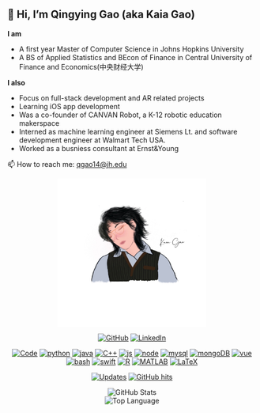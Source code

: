 ## 👋 Hi, I’m Qingying Gao (aka Kaia Gao)
**I am**
- A first year Master of Computer Science in Johns Hopkins University
- A BS of Applied Statistics and BEcon of Finance in Central University of Finance and Economics(中央财经大学)

**I also**
- Focus on full-stack development and AR related projects
- Learning iOS app development
- Was a co-founder of CANVAN Robot, a K-12 robotic education makerspace
- Interned as machine learning engineer at Siemens Lt. and software development engineer at Walmart Tech USA.
- Worked as a busniess consultant at Ernst&Young

📫 How to reach me: qgao14@jh.edu


<div align="center">
  <img src="./selfie.JPG" width = "300" alt="selfie" align=center />
</div>
<p align="center">
    <a href="https://github.com/kaiagaoqy" target="_blank"><img alt="GitHub" src="https://img.shields.io/badge/-@kaiagaoqy-181717?style=flat-square&logo=GitHub&logoColor=white"></a>
    <a href="https://www.linkedin.com/in/kaia-qy-gao" target="_blank"><img alt="LinkedIn" src="https://img.shields.io/badge/-LinkedIn-0077B5?style=flat-square&logo=Linkedin&logoColor=white"></a>
<!--
    <a href="https://www.researchgate.net/profile/Alwin_Wang" target="_blank"><img alt="ResearchGate" src="https://img.shields.io/badge/-ResearchGate-00CCBB?style=flat-square&logo=ResearchGate&logoColor=white"></a>
    <a href="https://orcid.org/0000-0003-4883-2917" target="_blank"><img alt="ORCID" src="https://img.shields.io/badge/-ORCID-A6CE39?style=flat-square&logo=ORCID&logoColor=white"></a>
    <a href="https://stackoverflow.com/users/5782687/alwin" target="_blank"><img alt="Stack Overflow" src="https://img.shields.io/badge/-Stack%20Overflow-FE7A16?style=flat-square&logo=Stack-Overflow&logoColor=white"></a>
    <a href="https://stackexchange.com/users/4446338/alwin" target="_blank"><img alt="Stack Exchange" src="https://img.shields.io/badge/-Stack%20Exchange-1E5297?style=flat-square&logo=Stack-Exchange&logoColor=white"></a>
 -->
</p>

<p align="center">
    <a href="https://github.com/kaiagaoqy?tab=repositories" target="_blank"><img alt="Code" src="https://img.shields.io/badge/-code-000000?style=flat-square&logo=Plex&logoColor=white"></a>
    <a href="https://github.com/kaiagaoqy?tab=repositories&language=python" target="_blank"><img alt="python" src="https://img.shields.io/badge/-python-3776AB?style=flat-square&logo=Python&logoColor=white"></a>
  <a href="https://github.com/kaiagaoqy?tab=repositories&language=JAVA" target="_blank"><img alt="java" src="https://img.shields.io/badge/-JAVA-749F82?style=flat-square&logo=java&logoColor=white"></a>
    <a href="https://github.com/kaiagaoqy?tab=repositories&language=c%2B%2B" target="_blank"><img alt="C++" src="https://img.shields.io/badge/-C%2B%2B-00599C?style=flat-square&logo=C%2B%2B&logoColor=white"></a>
    <a href="https://github.com/kaiagaoqy?tab=repositories&language=JavaScript" target="_blank"><img alt="js" src="https://img.shields.io/badge/-JavaScript-5391FE?style=flat-square&logo=javascript&logoColor=white"></a>
  <a href="https://github.com/kaiagaoqy?tab=repositories&language=node" target="_blank"><img alt="node" src="https://img.shields.io/badge/-Node-1491FE?style=flat-square&logo=node.js&logoColor=white"></a>
  <a href="https://github.com/kaiagaoqy?tab=repositories&language=mysql" target="_blank"><img alt="mysql" src="https://img.shields.io/badge/-MySQL-DD5053?style=flat-square&logo=MySQL&logoColor=white"></a>
  <a href="https://github.com/kaiagaoqy?tab=repositories&language=mongoDB" target="_blank"><img alt="mongoDB" src="https://img.shields.io/badge/-MongoDB-000000?style=flat-square&logo=MongoDB&logoColor=white"></a>
  <a href="https://github.com/kaiagaoqy?tab=repositories&language=vue" target="_blank"><img alt="vue" src="https://img.shields.io/badge/-Vue-5DA7DB?style=flat-square&logo=vue.js&logoColor=white"></a>
  <a href="https://github.com/kaiagaoqy?tab=repositories&language=Bash" target="_blank"><img alt="bash" src="https://img.shields.io/badge/-Bash-3C4048?style=flat-square&logo=Bash#&logoColor=white"></a>
  <a href="https://github.com/kaiagaoqy?tab=repositories&language=Swift" target="_blank"><img alt="swift" src="https://img.shields.io/badge/-Swift-DD5353?style=flat-square&logo=swift&logoColor=white"></a>
  <a href="https://github.com/kaiagaoqy?tab=repositories&language=r" target="_blank"><img alt="R" src="https://img.shields.io/badge/-R-276DC3?style=flat-square&logo=R&logoColor=white"></a>
    <a href="https://github.com/kaiagaoqy?tab=repositories&language=matlab" target="_blank"><img alt="MATLAB" src="https://img.shields.io/badge/-MATLAB-0076A8?style=flat-square&logo=Mathworks&logoColor=white"></a>
    <a href="https://github.com/kaiagaoqy?tab=repositories&language=TeX" target="_blank"><img alt="LaTeX" src="https://img.shields.io/badge/-LaTeX-008080?style=flat-square&logo=LaTeX&logoColor=white"></a>
</p>


<p align="center">
    <a href="https://github.com/kaiagaoqy?tab=followers" target="_blank"><img alt="Updates" src="https://img.shields.io/badge/--000000?style=flat-square&logo=RSS&logoColor=white"></a>
    <!--<a href="https://github.com/kaiagaoqy" target="_blank"><img alt="kaiagaoqy" src="https://badges.pufler.dev/visits/kaiagaoqy/kaiagaoqy?logo=GitHub&label=visits&color=success&logoColor=white&style=flat-square"/></a>
    <a href="https://github.com/kaiagaoqy" target="_blank"><img alt="profile hits" src="https://img.shields.io/jsdelivr/gh/hw/kaiagaoqy/kaiagaoqy?label=hits&style=flat-square"></a>-->
    <a href="https://github.com/kaiagaoqy/kaiagaoqy" target="_blank"><img alt="GitHub hits" src="https://img.shields.io/github/last-commit/kaiagaoqy/kaiagaoqy?label=profile%20updated&style=flat-square"></a>
</p>

<!--<details>
<summary>Click for GitHub Stats</summary> -->
<p align="center">
    <img alt = "GitHub Stats" src="https://github-readme-stats.vercel.app/api?username=kaiagaoqy&show_icons=true&hide=issues&icon_color=000000&hide_border=true&title_color=5391FE&text_color=555">
    <br>
    <img alt = "Top Language" src="https://github-readme-stats.vercel.app/api/top-langs/?username=kaiagaoqy&hide=html,&hide_border=true&title_color=5391FE&text_color=555"
</p>
<!--</details>-->

